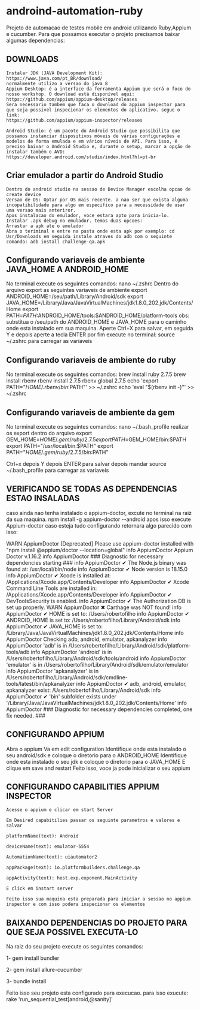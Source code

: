 # androind-automation-ruby
Projeto de automacao de testes mobile em android utilizando Ruby,Appium e cucumber.
Para que possamos executar o projeto precisamos baixar algumas dependencias:

## DOWNLOADS
    Instalar JDK (JAVA Development Kit): https://www.java.com/pt_BR/download/
    normalmente utilizo a versao do java 8
    Appium Desktop: é a interface da ferramenta Appium que será o foco do nosso workshop. O download está disponível aqui: https://github.com/appium/appium-desktop/releases
    Sera necessario tambem que faca o download do appium inspector para que seja possivel inspecionar os elementos do aplicativo. segue o link: 
    https://github.com/appium/appium-inspector/releases

    Android Studio: é um pacote do Android Studio que possibilita que possamos instanciar dispositivos móveis de várias configurações e modelos de forma emulada e em vários níveis de API. Para isso, é preciso baixar o Android Studio e, durante o setup, marcar a opção de instalar também o AVD: https://developer.android.com/studio/index.html?hl=pt-br

## Criar emulador a partir do Android Studio
    Dentro do android studio na sessao de Device Manager escolha opcao de create device
    Versao de OS: Optar por OS mais recente. a nao ser que exista alguma incopatibilidade para algo em especifico para a necessidade de usar uma versao mais anteriror.
    Apos instalacao do emulador, voce estara apto para inicia-lo.
    Instalar .apk debug no emulador. temos duas opcoes:
    Arrastar a apk ate o emulador
    Abra o teriminal e entre na pasta onde esta apk por exemplo: cd Usr/Downloads em seguida instale atraves do adb com o seguinte comando: adb install challenge-qa.apk

## Configurando variaveis de ambiente JAVA_HOME A ANDROID_HOME

No terminal execute os seguintes comandos: 
nano ~/.zshrc
Dentro do arquivo export as seguintes variaveis de ambiente
export ANDROID_HOME=/seu/path/Library/Android/sdk
export JAVA_HOME=/Library/Java/JavaVirtualMachines/jdk1.8.0_202.jdk/Contents/Home
export PATH=$PATH:$ANDROID_HOME/tools:$ANDROID_HOME/platform-tools
obs: substitua o /seu/path do ANDROID_HOME e JAVA_HOME para o caminho onde esta instalado em sua maquina.
Aperte Ctrl+X para salvar, em seguida Y e depois aperte a tecla ENTER
por fim execute no terminal: source ~/.zshrc para carregar as variaveis

## Configurando variaveis de ambiente do ruby

No terminal execute os seguintes comandos:
brew install ruby 2.7.5
brew install rbenv
rbenv install 2.7.5
rbenv global 2.7.5
echo 'export PATH="$HOME/.rbenv/bin:$PATH"' >> ~/.zshrc
echo 'eval "$(rbenv init -)"' >> ~/.zshrc

## Configurando variaveis de ambiente da gem

No terminal execute os seguintes comandos:
nano ~/.bash_profile
realizar os export dentro do arquivo
export GEM_HOME=$HOME/.gem/ruby/2.7.5
export PATH=$GEM_HOME/bin:$PATH
export PATH="/usr/local/bin:$PATH"
export PATH="$HOME/.gem/ruby/2.7.5/bin:$PATH"

Ctrl+x depois Y depois ENTER para salvar
depois mandar source ~/.bash_profile para carregar as variaveis

## VERIFICANDO SE TODAS AS DEPENDENCIAS ESTAO INSALADAS
caso ainda nao tenha instalado o appium-doctor, excute no terminal na raiz da sua maquina.
npm install -g appium-doctor --android
apos isso execute Appium-doctor
caso esteja tudo configurando retornara algo parecido com isso:


WARN AppiumDoctor [Deprecated] Please use appium-doctor installed with "npm install @appium/doctor --location=global"
info AppiumDoctor Appium Doctor v.1.16.2
info AppiumDoctor ### Diagnostic for necessary dependencies starting ###
info AppiumDoctor  ✔ The Node.js binary was found at: /usr/local/bin/node
info AppiumDoctor  ✔ Node version is 18.15.0
info AppiumDoctor  ✔ Xcode is installed at: /Applications/Xcode.app/Contents/Developer
info AppiumDoctor  ✔ Xcode Command Line Tools are installed in: /Applications/Xcode.app/Contents/Developer
info AppiumDoctor  ✔ DevToolsSecurity is enabled.
info AppiumDoctor  ✔ The Authorization DB is set up properly.
WARN AppiumDoctor  ✖ Carthage was NOT found!
info AppiumDoctor  ✔ HOME is set to: /Users/robertofilho
info AppiumDoctor  ✔ ANDROID_HOME is set to: /Users/robertofilho/Library/Android/sdk
info AppiumDoctor  ✔ JAVA_HOME is set to: /Library/Java/JavaVirtualMachines/jdk1.8.0_202.jdk/Contents/Home
info AppiumDoctor    Checking adb, android, emulator, apkanalyzer
info AppiumDoctor      'adb' is in /Users/robertofilho/Library/Android/sdk/platform-tools/adb
info AppiumDoctor      'android' is in /Users/robertofilho/Library/Android/sdk/tools/android
info AppiumDoctor      'emulator' is in /Users/robertofilho/Library/Android/sdk/emulator/emulator
info AppiumDoctor      'apkanalyzer' is in /Users/robertofilho/Library/Android/sdk/cmdline-tools/latest/bin/apkanalyzer
info AppiumDoctor  ✔ adb, android, emulator, apkanalyzer exist: /Users/robertofilho/Library/Android/sdk
info AppiumDoctor  ✔ 'bin' subfolder exists under '/Library/Java/JavaVirtualMachines/jdk1.8.0_202.jdk/Contents/Home'
info AppiumDoctor ### Diagnostic for necessary dependencies completed, one fix needed. ###


## CONFIGURANDO APPIUM
Abra o appium
Va em edit configuration
Identifique onde esta instalado o seu android/sdk e coloque o diretorio para o ANDROID_HOME
Identifique onde esta instalado o seu jdk e coloque o diretorio para o JAVA_HOME
E clique em save and restart
Feito isso, voce ja pode inicializar o seu appium



## CONFIGURANDO CAPABILITIES APPIUM INSPECTOR
    Acesse o appium e clicar em start Server

    Em Desired capabitilies passar os seguinte parametros e valores e salvar

    platformName(text): Android

    deviceName(text): emulator-5554

    AutomationName(text): uiautomator2

    appPackage(text): io.platformbuilders.challenge.qa

    appActivity(text): host.exp.exponent.MainActivity

    E click em instart server

    Feito isso sua maquina esta preparada para iniciar a sessao no appium inspector e com isso podera inspecionar os elementos

## BAIXANDO DEPENDENCIAS DO PROJETO PARA QUE SEJA POSSIVEL EXECUTA-LO

Na raiz do seu projeto execute os seguintes comandos:

1- gem install bundler

2- gem install allure-cucumber

3- bundle install

Feito isso seu projeto esta configurado para execucao. para isso exucute:
rake 'run_sequential_test[android,@sanity]'